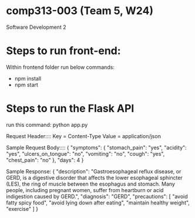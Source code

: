 # comp313-003 (Team 5, W24)
 Software Development 2

 Steps to run front-end:
 =======================
 Within frontend folder run below commands:
 - npm install
 - npm start

 Steps to run the Flask API
 ==========================
 run this command: 
 python app.py

 Request Header::::
 Key = Content-Type
 Value = application/json


Sample Request Body::::
{
  "symptoms": {
    "stomach_pain": "yes",
    "acidity": "yes",
    "ulcers_on_tongue": "no",
    "vomiting": "no",
    "cough": "yes",
    "chest_pain": "no"
  },
  "days": 4
}

Sample Response:
{
    "description": "Gastroesophageal reflux disease, or GERD, is a digestive disorder that affects the lower esophageal sphincter (LES), the ring of muscle between the esophagus and stomach. Many people, including pregnant women, suffer from heartburn or acid indigestion caused by GERD.",
    "diagnosis": "GERD",
    "precautions": [
        "avoid fatty spicy food",
        "avoid lying down after eating",
        "maintain healthy weight",
        "exercise"
    ]
}



